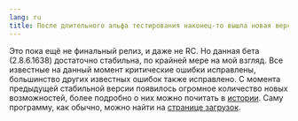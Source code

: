 ```yaml
---
lang: ru
title: После длительного альфа тестирования наконец-то вышла новая версия
---
```

Это пока ещё не финальный релиз, и даже не RC. Но данная бета (2.8.6.1638) достаточно стабильна, по крайней мере на мой взгляд. Все известные на данный момент критические ошибки исправлены, большинство других известных ошибок также исправлено. С момента предыдущей стабильной версии появилось огромное количество новых возможностей, более подробно о них можно почитать в [истории](/history.txt). Саму программу, как обычно, можно найти на [странице загрузок](/ru/downloads).
